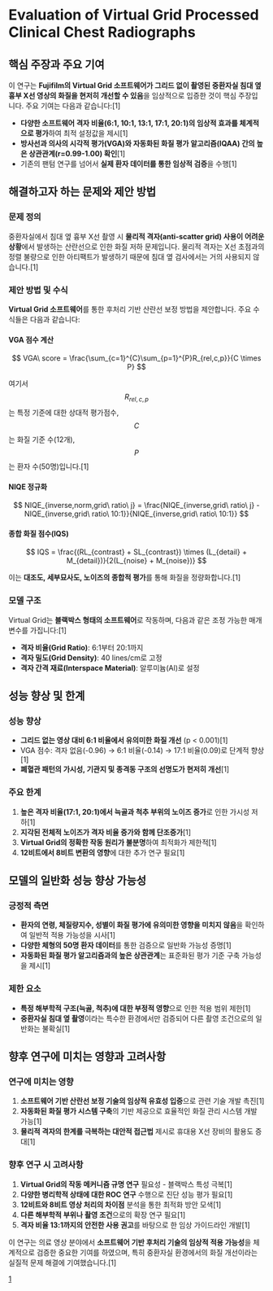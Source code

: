 # Evaluation of Virtual Grid Processed Clinical Chest Radiographs

## 핵심 주장과 주요 기여

이 연구는 **Fujifilm의 Virtual Grid 소프트웨어가 그리드 없이 촬영된 중환자실 침대 옆 흉부 X선 영상의 화질을 현저히 개선할 수 있음**을 임상적으로 입증한 것이 핵심 주장입니다. 주요 기여는 다음과 같습니다:[1]

- **다양한 소프트웨어 격자 비율(6:1, 10:1, 13:1, 17:1, 20:1)의 임상적 효과를 체계적으로 평가**하여 최적 설정값을 제시[1]
- **방사선과 의사의 시각적 평가(VGA)와 자동화된 화질 평가 알고리즘(IQAA) 간의 높은 상관관계(r=0.99-1.00) 확인**[1]
- 기존의 팬텀 연구를 넘어서 **실제 환자 데이터를 통한 임상적 검증**을 수행[1]

## 해결하고자 하는 문제와 제안 방법

### 문제 정의
중환자실에서 침대 옆 흉부 X선 촬영 시 **물리적 격자(anti-scatter grid) 사용이 어려운 상황**에서 발생하는 산란선으로 인한 화질 저하 문제입니다. 물리적 격자는 X선 초점과의 정렬 불량으로 인한 아티팩트가 발생하기 때문에 침대 옆 검사에서는 거의 사용되지 않습니다.[1]

### 제안 방법 및 수식

**Virtual Grid 소프트웨어**를 통한 후처리 기반 산란선 보정 방법을 제안합니다. 주요 수식들은 다음과 같습니다:

#### VGA 점수 계산

$$ VGA\ score = \frac{\sum_{c=1}^{C}\sum_{p=1}^{P}R_{rel,c,p}}{C \times P} $$

여기서 $$R_{rel,c,p}$$ 는 특정 기준에 대한 상대적 평가점수, $$C$$는 화질 기준 수(12개), $$P$$는 환자 수(50명)입니다.[1]

#### NIQE 정규화

$$ NIQE_{inverse,norm,grid\ ratio\ j} = \frac{NIQE_{inverse,grid\ ratio\ j} - NIQE_{inverse,grid\ ratio\ 10:1}}{NIQE_{inverse,grid\ ratio\ 10:1}} $$

#### 종합 화질 점수(IQS)

$$ IQS = \frac{(RL_{contrast} + SL_{contrast}) \times (L_{detail} + M_{detail})}{2(L_{noise} + M_{noise})} $$

이는 **대조도, 세부묘사도, 노이즈의 종합적 평가**를 통해 화질을 정량화합니다.[1]

### 모델 구조

Virtual Grid는 **블랙박스 형태의 소프트웨어**로 작동하며, 다음과 같은 조정 가능한 매개변수를 가집니다:[1]

- **격자 비율(Grid Ratio)**: 6:1부터 20:1까지
- **격자 밀도(Grid Density)**: 40 lines/cm로 고정
- **격자 간격 재료(Interspace Material)**: 알루미늄(Al)로 설정

## 성능 향상 및 한계

### 성능 향상
- **그리드 없는 영상 대비 6:1 비율에서 유의미한 화질 개선** (p < 0.001)[1]
- VGA 점수: 격자 없음(-0.96) → 6:1 비율(-0.14) → 17:1 비율(0.09)로 단계적 향상[1]
- **폐혈관 패턴의 가시성, 기관지 및 종격동 구조의 선명도가 현저히 개선**[1]

### 주요 한계
1. **높은 격자 비율(17:1, 20:1)에서 늑골과 척추 부위의 노이즈 증가**로 인한 가시성 저하[1]
2. **지각된 전체적 노이즈가 격자 비율 증가와 함께 단조증가**[1]
3. **Virtual Grid의 정확한 작동 원리가 불분명**하여 최적화가 제한적[1]
4. **12비트에서 8비트 변환의 영향**에 대한 추가 연구 필요[1]

## 모델의 일반화 성능 향상 가능성

### 긍정적 측면
- **환자의 연령, 체질량지수, 성별이 화질 평가에 유의미한 영향을 미치지 않음**을 확인하여 일반적 적용 가능성을 시사[1]
- **다양한 체형의 50명 환자 데이터**를 통한 검증으로 일반화 가능성 증명[1]
- **자동화된 화질 평가 알고리즘과의 높은 상관관계**는 표준화된 평가 기준 구축 가능성을 제시[1]

### 제한 요소
- **특정 해부학적 구조(늑골, 척추)에 대한 부정적 영향**으로 인한 적용 범위 제한[1]
- **중환자실 침대 옆 촬영**이라는 특수한 환경에서만 검증되어 다른 촬영 조건으로의 일반화는 불확실[1]

## 향후 연구에 미치는 영향과 고려사항

### 연구에 미치는 영향
1. **소프트웨어 기반 산란선 보정 기술의 임상적 유효성 입증**으로 관련 기술 개발 촉진[1]
2. **자동화된 화질 평가 시스템 구축**의 기반 제공으로 효율적인 화질 관리 시스템 개발 가능[1]
3. **물리적 격자의 한계를 극복하는 대안적 접근법** 제시로 휴대용 X선 장비의 활용도 증대[1]

### 향후 연구 시 고려사항
1. **Virtual Grid의 작동 메커니즘 규명 연구** 필요성 - 블랙박스 특성 극복[1]
2. **다양한 병리학적 상태에 대한 ROC 연구** 수행으로 진단 성능 평가 필요[1]
3. **12비트와 8비트 영상 처리의 차이점** 분석을 통한 최적화 방안 모색[1]
4. **다른 해부학적 부위나 촬영 조건**으로의 확장 연구 필요[1]
5. **격자 비율 13:1까지의 안전한 사용 권고**를 바탕으로 한 임상 가이드라인 개발[1]

이 연구는 의료 영상 분야에서 **소프트웨어 기반 후처리 기술의 임상적 적용 가능성**을 체계적으로 검증한 중요한 기여를 하였으며, 특히 중환자실 환경에서의 화질 개선이라는 실질적 문제 해결에 기여했습니다.[1]

[1](https://ppl-ai-file-upload.s3.amazonaws.com/web/direct-files/attachments/22370781/ff4ca471-4b36-47d0-969d-c4fb3480d47c/evaluation_of_virtual_grid_processed_clinical.4.pdf)
